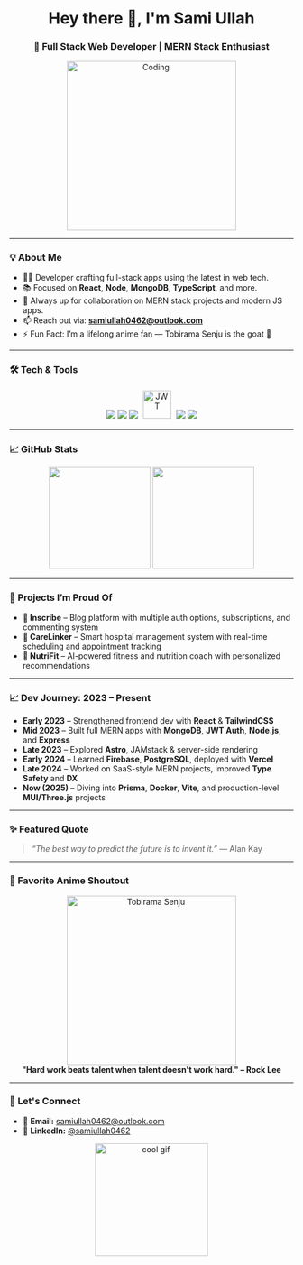 <h1 align="center"> Hey there 👋, I'm Sami Ullah</h1>
<h3 align="center"> 💼 Full Stack Web Developer | MERN Stack Enthusiast</h3>

<p align="center">
  <img src="https://media.giphy.com/media/f3iwJFOVOwuy7K6FFw/giphy.gif" width="300" alt="Coding" />
</p>

---

### 💡 About Me

- 👨‍💻 Developer crafting full-stack apps using the latest in web tech.
- 📚 Focused on **React**, **Node**, **MongoDB**, **TypeScript**, and more.
- 🤝 Always up for collaboration on MERN stack projects and modern JS apps.
- 📫 Reach out via: **samiullah0462@outlook.com**
- ⚡ Fun Fact: I’m a lifelong anime fan — Tobirama Senju is the goat 💙

---

### 🛠️ Tech & Tools

<p align="center">
  <!-- Languages -->
  <img src="https://skillicons.dev/icons?i=js,ts" />

  <!-- Frontend -->
  <img src="https://skillicons.dev/icons?i=react,next,astro,bootstrap,sass,tailwind,threejs,materialui,vite" />

  <!-- Backend -->
  <img src="https://skillicons.dev/icons?i=nodejs,express,firebase,prisma" />
  <img src="https://img.icons8.com/?size=100&id=rHpveptSuwDz&format=png&color=000000" width="50" title="JWT" style="margin: 5px;" />

  <!-- Databases -->
  <img src="https://skillicons.dev/icons?i=mongodb,postgresql,mysql" />

  <!-- Hosting / DevOps / Tools -->
  <img src="https://skillicons.dev/icons?i=vercel,netlify,docker,git,github,vscode,figma,jquery" />
</p>

---
### 📈 GitHub Stats

<p align="center">
  <img src="https://github-readme-stats.vercel.app/api?username=samiullah0462&show_icons=true&theme=tokyonight&hide_border=true" height="180" />
  <img src="https://github-readme-stats.vercel.app/api/top-langs/?username=samiullah0462&layout=compact&theme=tokyonight&hide_border=true" height="180" />
</p>

<!---  FOR THE FUTURE 😁
<p align="center">
  <img src="https://github.com/samiullah0462/samiullah0462/blob/main/github-metrics.svg" alt="GitHub Metrics" />
</p>

<p align="center">
  <img src="https://github-readme-streak-stats.herokuapp.com/?user=samiullah0462&theme=tokyonight&hide_border=true" alt="GitHub Streak" />
</p>

<p align="center">
  <img src="https://activity-graph.herokuapp.com/graph?username=samiullah0462&theme=github" alt="GitHub Contribution Graph" />
</p>
--->

---

### 💼 Projects I’m Proud Of

- **📝 Inscribe** – Blog platform with multiple auth options, subscriptions, and commenting system  
- **🏥 CareLinker** – Smart hospital management system with real-time scheduling and appointment tracking  
- **💪 NutriFit** – AI-powered fitness and nutrition coach with personalized recommendations  

---

### 📈 Dev Journey: 2023 – Present

- **Early 2023** – Strengthened frontend dev with **React** & **TailwindCSS**
- **Mid 2023** – Built full MERN apps with **MongoDB**, **JWT Auth**, **Node.js**, and **Express**
- **Late 2023** – Explored **Astro**, JAMstack & server-side rendering  
- **Early 2024** – Learned **Firebase**, **PostgreSQL**, deployed with **Vercel**
- **Late 2024** – Worked on SaaS-style MERN projects, improved **Type Safety** and **DX**
- **Now (2025)** – Diving into **Prisma**, **Docker**, **Vite**, and production-level **MUI/Three.js** projects

---


### ✨ Featured Quote

> *“The best way to predict the future is to invent it.”* — Alan Kay

---

### 🎌 Favorite Anime Shoutout

<p align="center">
  <img src="https://media.giphy.com/media/v1.Y2lkPTc5MGI3NjExdnA1NTY1Yjdzb2gwZ3F2dGVkenQ0b2Vua3k2cm1tZWtxM2thYmkwdiZlcD12MV9naWZzX3NlYXJjaCZjdD1n/Hld1RfHBeQDmM/giphy.gif" width="300" alt="Tobirama Senju" />
  <br/>
  <strong>"Hard work beats talent when talent doesn't work hard." – Rock Lee</strong>
</p>

---

### 🔗 Let's Connect

- 📧 **Email:** samiullah0462@outlook.com  
- 💼 **LinkedIn:** [@samiullah0462](https://linkedin.com/in/samiullah0462)  

<p align="center">
  <img src="https://media.giphy.com/media/dmvodzjX8wU7icE3TL/giphy.gif?cid=82a1493bjx7kazx4ygzzf5xo81hr0buokzkg1434s0bm58eo&ep=v1_gifs_trending&rid=giphy.gif&ct=g" width="200" alt="cool gif" />
</p>




<!---
- 👋 Hi, I’m Samiullah
- 👀 I’m interested in learning new techonologies related to my feild
- 🌱 I’m currently learning JavaScript in depth 
- 💞️ I’m looking to collaborate on mern stack project where I can test and prove my skills
- 📫 How to reach me: you can reach me through linkedin @samiullah20
- ⚡ Fun fact: I also like to watch anime at my free time, my most favorite anime series is naruto 

<!---
frontendfantasy/frontendfantasy is a ✨ special ✨ repository because its `README.md` (this file) appears on your GitHub profile.
You can click the Preview link to take a look at your changes.
--->
